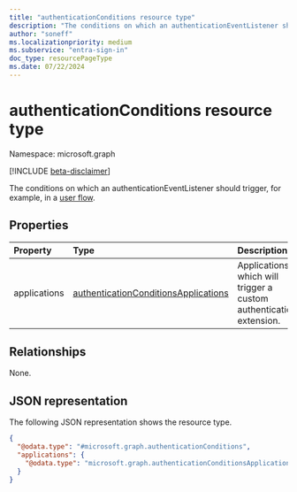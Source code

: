 ```yaml
---
title: "authenticationConditions resource type"
description: "The conditions on which an authenticationEventListener should trigger."
author: "soneff"
ms.localizationpriority: medium
ms.subservice: "entra-sign-in"
doc_type: resourcePageType
ms.date: 07/22/2024
---
```


# authenticationConditions resource type

Namespace: microsoft.graph

[!INCLUDE [beta-disclaimer](../../includes/beta-disclaimer.md)]

The conditions on which an authenticationEventListener should trigger, for example, in a [user flow](authenticationeventsflow.md).

## Properties
|Property|Type|Description|
|:---|:---|:---|
|applications|[authenticationConditionsApplications](../resources/authenticationconditionsapplications.md)|Applications which will trigger a custom authentication extension.|

## Relationships
None.

## JSON representation
The following JSON representation shows the resource type.
<!-- {
  "blockType": "resource",
  "@odata.type": "microsoft.graph.authenticationConditions"
}
-->
``` json
{
  "@odata.type": "#microsoft.graph.authenticationConditions",
  "applications": {
    "@odata.type": "microsoft.graph.authenticationConditionsApplications"
  }
}
```


